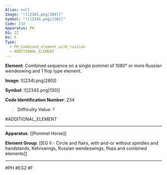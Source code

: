 ```yaml
---
Alias: null
Image: "![[234I.png|280]]"
Symbol: "![[234S.png|130]]"
Code: 234
Apparatus: PH
EG: II
DV: F
Type:
  - PH_Combined_element_with_russian
  - ADDITIONAL_ELEMENT
---
```

**Element**: Combined sequence on a single pommel of 1080° or more Russian wendeswing and 1 flop type element.

**Image**:
![[234I.png|280]]

**Symbol**:
![[234S.png|130]]

**Code Identification Number**: 234

>**Difficulty Value**: F

#ADDITIONAL_ELEMENT
___
**Apparatus**: [[Pommel Horse]]

**Element Group**: [[EG II - Circle and flairs, with and-or without spindles and handstands, Kehrswings, Russian wendeswings, flops and combined elements]]
___
#PH #EG2 #F
